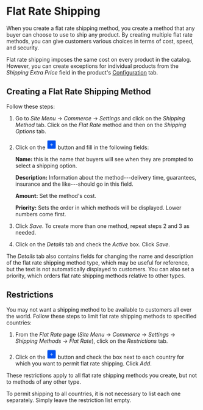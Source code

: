 # Flat Rate Shipping [](id=fixed-shipping-method)

When you create a flat rate shipping method, you create a method that any buyer
can choose to use to ship any product. By creating multiple flat rate methods,
you can give customers various choices in terms of cost, speed, and security.

Flat rate shipping imposes the same cost on every product in the catalog.
However, you can create exceptions for individual products from the *Shipping
Extra Price* field in the product's
[Configuration](/web/liferay-emporio/documentation/-/knowlede_base/7-1/configuration#shipping)
tab.

## Creating a Flat Rate Shipping Method

Follow these steps:

1.  Go to *Site Menu* &rarr; *Commerce* &rarr; *Settings* and click on the
    *Shipping Method* tab. Click on the *Flat Rate* method and then on the
    *Shipping Options* tab.

2.  Click on the ![Add](../../images/icon-add.png) button and fill in the
    following fields:

    **Name:** this is the name that buyers will see when they are prompted to
    select a shipping option.

    **Description:** Information about the method---delivery time, guarantees,
    insurance and the like---should go in this field.

    **Amount:** Set the method's cost.

    **Priority:** Sets the order in which methods will be displayed. Lower
    numbers come first.

3.  Click *Save*. To create more than one method, repeat steps 2 and 3 as
    needed.

4.  Click on the *Details* tab and check the *Active* box. Click *Save*.

The *Details* tab also contains fields for changing the name and description of
the flat rate shipping method type, which may be useful for reference, but the
text is not automatically displayed to customers. You can also set a priority,
which orders flat rate shipping methods relative to other types.

## Restrictions

You may not want a shipping method to be available to customers all over the
world. Follow these steps to limit flat rate shipping methods to specified
countries:

1.  From the *Flat Rate* page (*Site Menu* &rarr; *Commerce* &rarr; *Settings*
    &rarr; *Shipping Methods* &rarr; *Flat Rate*), click on the *Restrictions*
    tab.

2.  Click on the ![Add](../../images/icon-add.png) button and check the box next
    to each country for which you want to permit flat rate shipping. Click
    *Add*.

These restrictions apply to all flat rate shipping methods you create,
but not to methods of any other type.

To permit shipping to all countries, it is not necessary to list each one
separately. Simply leave the restriction list empty.
